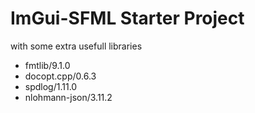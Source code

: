 ImGui-SFML Starter Project
=======
with some extra usefull libraries

* fmtlib/9.1.0
* docopt.cpp/0.6.3
* spdlog/1.11.0
* nlohmann-json/3.11.2


